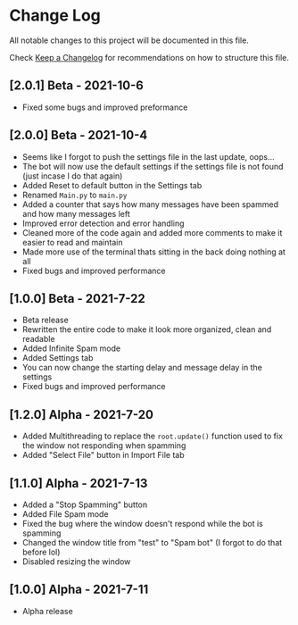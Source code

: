 # Change Log

All notable changes to this project will be documented in this file.

Check [Keep a Changelog](http://keepachangelog.com/) for recommendations on how to structure this file.

## [2.0.1] Beta - 2021-10-6

- Fixed some bugs and improved preformance

## [2.0.0] Beta - 2021-10-4

- Seems like I forgot to push the settings file in the last update, oops...
- The bot will now use the default settings if the settings file is not found (just incase I do that again)
- Added Reset to default button in the Settings tab
- Renamed `Main.py` to `main.py`
- Added a counter that says how many messages have been spammed and how many messages left
- Improved error detection and error handling
- Cleaned more of the code again and added more comments to make it easier to read and maintain
- Made more use of the terminal thats sitting in the back doing nothing at all
- Fixed bugs and improved performance

## [1.0.0] Beta - 2021-7-22

- Beta release
- Rewritten the entire code to make it look more organized, clean and readable
- Added Infinite Spam mode
- Added Settings tab
- You can now change the starting delay and message delay in the settings
- Fixed bugs and improved performance

## [1.2.0] Alpha - 2021-7-20

- Added Multithreading to replace the `root.update()` function used to fix the window not responding when spamming
- Added "Select File" button in Import File tab

## [1.1.0] Alpha - 2021-7-13

- Added a "Stop Spamming" button
- Added File Spam mode
- Fixed the bug where the window doesn't respond while the bot is spamming
- Changed the window title from "test" to "Spam bot" (I forgot to do that before lol)
- Disabled resizing the window

## [1.0.0] Alpha - 2021-7-11

- Alpha release
